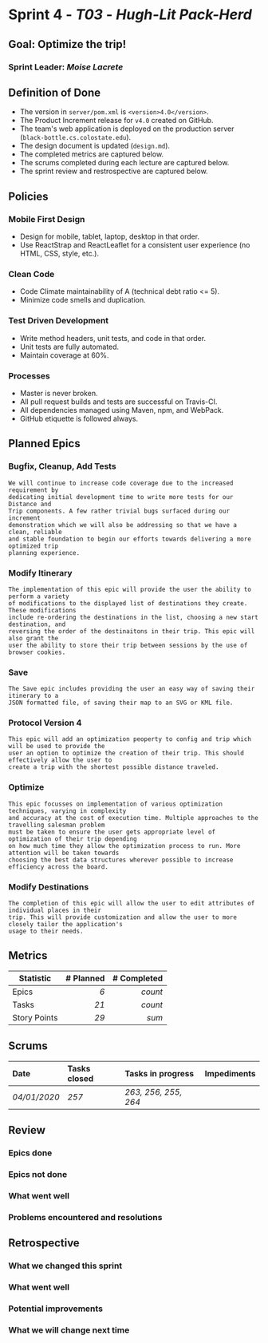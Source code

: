 # Sprint 4 - *T03* - *Hugh-Lit Pack-Herd*

## Goal: Optimize the trip!
### Sprint Leader: *Moise Lacrete*


## Definition of Done

* The version in `server/pom.xml` is `<version>4.0</version>`.
* The Product Increment release for `v4.0` created on GitHub.
* The team's web application is deployed on the production server (`black-bottle.cs.colostate.edu`).
* The design document is updated (`design.md`).
* The completed metrics are captured below.
* The scrums completed during each lecture are captured below.
* The sprint review and restrospective are captured below.


## Policies

### Mobile First Design
* Design for mobile, tablet, laptop, desktop in that order.
* Use ReactStrap and ReactLeaflet for a consistent user experience (no HTML, CSS, style, etc.).

### Clean Code
* Code Climate maintainability of A (technical debt ratio <= 5).
* Minimize code smells and duplication.

### Test Driven Development
* Write method headers, unit tests, and code in that order.
* Unit tests are fully automated.
* Maintain coverage at 60%.

### Processes
* Master is never broken. 
* All pull request builds and tests are successful on Travis-CI.
* All dependencies managed using Maven, npm, and WebPack.
* GitHub etiquette is followed always.


## Planned Epics
### Bugfix, Cleanup, Add Tests
    We will continue to increase code coverage due to the increased requirement by 
    dedicating initial development time to write more tests for our Distance and
    Trip components. A few rather trivial bugs surfaced during our increment 
    demonstration which we will also be addressing so that we have a clean, reliable
    and stable foundation to begin our efforts towards delivering a more optimized trip
    planning experience.
### Modify Itinerary
    The implementation of this epic will provide the user the ability to perform a variety
    of modifications to the displayed list of destinations they create. These modifications
    include re-ordering the destinations in the list, choosing a new start destination, and
    reversing the order of the destinaitons in their trip. This epic will also grant the 
    user the ability to store their trip between sessions by the use of browser cookies.
### Save
    The Save epic includes providing the user an easy way of saving their itinerary to a 
    JSON formatted file, of saving their map to an SVG or KML file.
### Protocol Version 4
    This epic will add an optimization peoperty to config and trip which will be used to provide the
    user an option to optimize the creation of their trip. This should effectively allow the user to
    create a trip with the shortest possible distance traveled.
### Optimize
    This epic focusses on implementation of various optimization techniques, varying in complexity 
    and accuracy at the cost of execution time. Multiple approaches to the travelling salesman problem
    must be taken to ensure the user gets appropriate level of optimization of their trip depending
    on how much time they allow the optimization process to run. More attention will be taken towards 
    choosing the best data structures wherever possible to increase efficiency across the board.
### Modify Destinations
    The completion of this epic will allow the user to edit attributes of individual places in their 
    trip. This will provide customization and allow the user to more closely tailor the application's 
    usage to their needs.

## Metrics

| Statistic | # Planned | # Completed |
| --- | ---: | ---: |
| Epics | *6* | *count* |
| Tasks |  *21*   | *count* | 
| Story Points |  *29*  | *sum* | 


## Scrums

| Date | Tasks closed  | Tasks in progress | Impediments |
| :--- | :--- | :--- | :--- |
| *04/01/2020* | *257* | *263, 256, 255, 264* |  | 


## Review

### Epics done  

### Epics not done 

### What went well

### Problems encountered and resolutions


## Retrospective

### What we changed this sprint

### What went well

### Potential improvements

### What we will change next time
